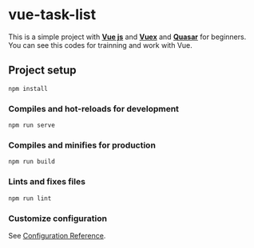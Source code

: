 # vue-task-list

This is a simple project with **[Vue js](https://vuejs.org/v2/guide/)** and **[Vuex](https://vuex.vuejs.org/)** and **[Quasar](https://quasar.dev/)** for beginners.
You can see this codes for trainning and work with Vue.

## Project setup

```
npm install
```

### Compiles and hot-reloads for development

```
npm run serve
```

### Compiles and minifies for production

```
npm run build
```

### Lints and fixes files

```
npm run lint
```

### Customize configuration

See [Configuration Reference](https://cli.vuejs.org/config/).
